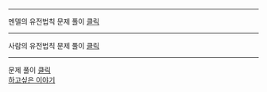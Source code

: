***
멘델의 유전법칙  문제 풀이 [클릭](https://youtu.be/LTPnFIMUVLA)
***
사람의 유전법칙 문제 풀이 [클릭](https://youtu.be/ZZFAOmFUC1s)  
***  
문제 풀이 [클릭](https://youtu.be/gt6QWPhgipM)    
[하고싶은 이야기](http://padlet.com/dreamkii816/25)
